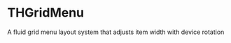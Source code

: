THGridMenu
==========

A fluid grid menu layout system that adjusts item width with device rotation
